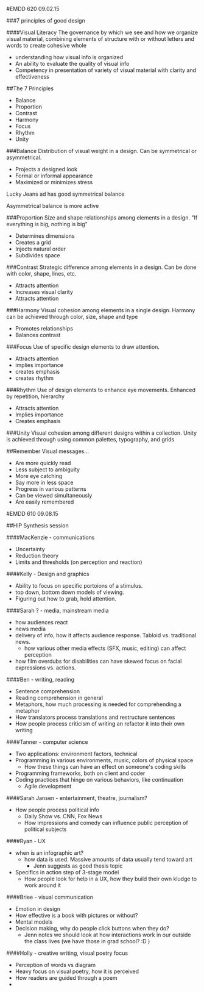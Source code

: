 #EMDD 620 09.02.15

###7 principles of good design

####Visual Literacy
The governance by which we see and how we organize visual material, combining elements of structure with or without letters and words to create  cohesive whole

- understanding how visual info is organized
- An ability to evaluate the quality of visual info
- Competency in presentation of variety of visual material with clarity and effectiveness

##The 7 Principles
- Balance
- Proportion
- Contrast
- Harmony
- Focus
- Rhythm
- Unity

###Balance
Distribution of visual weight in a design. Can be symmetrical or asymmetrical.
- Projects a designed look
- Formal or informal appearance
- Maximized or minimizes stress

Lucky Jeans ad has good symmetrical balance

Asymmetrical balance is more active

###Proportion
Size and shape relationships among elements in a design. "If everything is big, nothing is big"

- Determines dimensions
- Creates a grid
- Injects natural order
- Subdivides space

###Contrast
Strategic difference among elements in a design. Can be done with color, shape, lines, etc.

- Attracts attention
- Increases visual clarity
- Attracts attention

###Harmony
Visual cohesion among elements in a single design. Harmony can be achieved through color, size, shape and type

- Promotes relationships
- Balances contrast

###Focus
Use of specific design elements to draw attention.

- Attracts attention
- implies importance
- creates emphasis
- creates rhythm 

###Rhythm
Use of design elements to enhance eye movements. Enhanced by repetition, hierarchy

- Attracts attention
- Implies importance
- Creates emphasis

###Unity
Visual cohesion among different designs within a collection. Unity is achieved through using common palettes, typography, and grids

##Remember
Visual messages...
- Are more quickly read
- Less subject to ambiguity
- More eye catching
- Say more in less space
- Progress in various patterns
- Can be viewed simultaneously
- Are easily remembered

#EMDD 610 09.08.15

##HIP Synthesis session

####MacKenzie - communications
- Uncertainty
- Reduction theory
- Limits and thresholds (on perception and reaction)

####Kelly - Design and graphics
- Ability to focus on specific portoions of a stimulus.
- top down, bottom down models of viewing.
- Figuring out how to grab, hold attention.

####Sarah ? - media, mainstream media
- how audiences react
- news media
- delivery of info, how it affects audience response. Tabloid vs. traditional news.
    - how various other media effects (SFX, music, editing) can affect perception
- how film overdubs for disabilities can have skewed focus on facial expressions vs. actions.

####Ben - writing, reading
- Sentence comprehension
- Reading comprehension in general
- Metaphors, how much processing is needed for comprehending a metaphor
- How translators process translations and restructure sentences
- How people process criticism of writing an refactor it into their own writing

####Tanner - computer science
- Two applications: environment factors, technical
- Programming in various environments, music, colors of physical space
    - How these things can have an effect on someone's coding skills
- Programming frameworks, both on client and coder
- Coding practices that hinge on various behaviors, like continuation
    - Agile development
    
    
####Sarah Jansen - entertainment, theatre, journalism?
- How people process political info
    - Daily Show vs. CNN, Fox News
    - How impressions and comedy can influence public perception of political subjects

####Ryan - UX
- when is an infographic art?
    - how data is used. Massive amounts of data usually tend toward art
        - Jenn suggests as good thesis topic
- Specifics in action step of 3-stage model
    - How people look for help in a UX, how they build their own kludge to work around it
    
####Briee - visual communication
- Emotion in design
- How effective is a book with pictures or without?
- Mental models
- Decision making, why do people click buttons when they do?
    - Jenn notes we should look at how interactions work in our outside the class lives (we have those in grad school? :D )

####Holly - creative writing, visual poetry focus
- Perception of words vs diagram
- Heavy focus on visual poetry, how it is perceived 
- How readers are guided through a poem
-  



